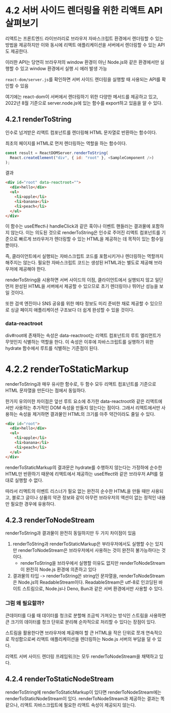 # 4.2 서버 사이드 렌더링을 위한 리액트 API 살펴보기

리액트는 프론트엔드 라이브러리로 브라우저 자바스크립트 환경에서 렌더링할 수 있는 방법을 제공하지만 이와 동시에 리액트 애플리케이션을 서버에서 렌더링할 수 있는 API도 제공한다.

이러한 API는 당연히 브라우저의 window 환경이 아닌 Node.js와 같은 환경에서만 실행할 수 있고 window 환경에서 실행 시 에러 발생 가능

`react-dom/server.js`를 확인하면 서버 사이드 렌더링을 실행할 때 사용되는 API를 확인할 수 있음

여기에는 react-dom이 서버에서 렌더링하기 위한 다양한 메서드를 제공하고 있고, 2022년 8월 기준으로 server.node.js에 있는 함수를 export하고 있음을 알 수 있다.

## 4.2.1 renderToString

인수로 넘겨받은 리액트 컴포넌트를 렌더링해 HTML 문자열로 반환하는 함수이다.

최초의 페이지를 HTML로 먼저 렌더링하는 역할을 하는 함수이다.

```javascript
const result = ReactDOMServer.renderToString(
  React.createElement("div", { id: "root" }, <SampleComponent />)
);
```

결과

```html
<div id="root" data-reactroot="">
  <div>hello</div>
  <ul>
    <li>apple</li>
    <li>banana</li>
    <li>peach</li>
  </ul>
</div>
```

이 함수는 useEffect나 handleClick과 같은 훅이나 이벤트 핸들러는 결과물에 포함하지 않는다. 이는 의도된 것으로 renderToString은 인수로 주어진 리액트 컴포넌트를 기준으로 빠르게 브라우저가 렌더링할 수 있는 HTML을 제공하는 데 목적이 있는 함수일 뿐이다.

즉, 클라이언트에서 실행되는 자바스크립트 코드를 포함시키거나 렌더링하는 역할까지 해주지는 않는다. 필요한 자바스크립트 코드는 생성된 HTML과는 별도로 제공해 브라우저에 제공해야 한다.

renderToString을 시용하면 서버 사이드의 이점, 클라이언트에서 실행되지 않고 일단 먼저 완성된 HTML을 서버에서 제공할 수 있으므로 초기 렌더링이나 뛰어난 성능을 보일 것이다.

또한 검색 엔진이나 SNS 공유를 위한 메타 정보도 미리 준비한 채로 제공할 수 있으므로 싱글 페이지 애플리케이션 구조보다 더 쉽게 완성할 수 있을 것이다.

### data-reactroot

div#root에 존재하는 속성은 data-reactroot는 리액트 컴포넌트의 루트 엘리먼트가 무엇인지 식별하는 역할을 한다. 이 속성은 이후에 자바스크립트를 실행하기 위한 hydrate 함수에서 루트를 식별하는 기준점이 된다.

# 4.2.2 renderToStaticMarkup

renderToString과 매우 유사한 함수로, 두 함수 모두 리액트 컴포넌트를 기준으로 HTML 문자열을 만든다는 점에서 동일하다.

한가지 유의미한 차이점은 앞선 루트 요소에 추가한 data-reactroot와 같은 리액트에서만 사용하는 추가적인 DOM 속성을 만들지 않는다는 점이다. 그래서 리액트에서만 사용하는 속성을 제거하면 결과물인 HTML의 크기를 아주 약간이라도 줄일 수 있다.

```html
<div id="root">
  <div>hello</div>
  <ul>
    <li>apple</li>
    <li>banana</li>
    <li>peach</li>
  </ul>
</div>
```

renderToStaticMarkup의 결과문은 hydrate를 수행하지 않는다는 가정하에 순수한 HTML만 반환하기 때문에 리액트에서 제공하는 useEffect와 같은 브라우저 API를 절대로 실행할 수 없다.

따라서 리액트의 이벤트 리스너가 필요 없는 완전히 순수한 HTML을 만들 때만 사용되고, 블로그 글이나 상품의 약관 정보와 같이 아무런 브라우저의 액션이 없는 정적인 내용만 필요한 경우에 유용하다.

## 4.2.3 renderToNodeStream

renderToString과 결과물이 완전히 동일하지만 두 가지 차이점이 있음

1. renderToString과 renderToStaticMarkup은 부라우저에서도 실행할 수는 있지만 renderToNodeStream은 브라우저에서 사용하는 것이 완전히 불가능하다는 것이다.
   - renderToString을 브라우에서 실행할 이유도 없지만 renderToNodeStream이 완전히 Node.js 환경에 의존하고 있다
2. 결과물의 타입 -> renderToString은 string인 문자열을, renderToNodeStream은 Node.js의 ReadableStream이다. ReadableStream은 utf-8로 인코딩된 바이트 스트림으로, Node.js나 Deno, Bun과 같은 서버 환경에서만 사용할 수 있다.

### 그럼 왜 필요할까?

큰데이터를 다룰 때 데이터를 청크로 분할해 조금씩 가져오는 방식인 스트림을 사용하면 큰 크기의 데이터를 청크 단위로 분리해 순차적으로 처리할 수 있다는 장점이 있다.

스트림을 활용한다면 브라우저에 제공해야 할 큰 HTML을 작은 단위로 쪼개 연속적으로 작성함으로써 리액트 애플리케이션을 렌더링하는 Node.js 서버의 부담을 덜 수 있다.

리액트 서버 사이드 렌더링 프레임워크는 모두 renderToNodeStream을 채택하고 있다.

## 4.2.4 renderToStaticNodeStream

renderToString에 renderToStaticMarkup이 있다면 renderToNodeStream에는 renderToStaticNodeStream이 있다. renderToNodeStream과 제공하는 결과는 똑같으나, 리액트 자바스크립트에 필요한 리액트 속성이 제공되지 않는다.
